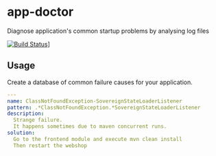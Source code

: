 # app-doctor
Diagnose application's common startup problems by analysing log files

[![Build Status](https://travis-ci.org/josketres/app-doctor.svg)](https://travis-ci.org/josketres/app-doctor)]


## Usage

Create a database of common failure causes for your application.
```yaml
---
name: ClassNotFoundException-SovereignStateLoaderListener
pattern: .*ClassNotFoundException.*SovereignStateLoaderListener
description:
  Strange failure.
  It happens sometimes due to maven concurrent runs.
solution:
  Go to the frontend module and execute mvn clean install
  Then restart the webshop
```
